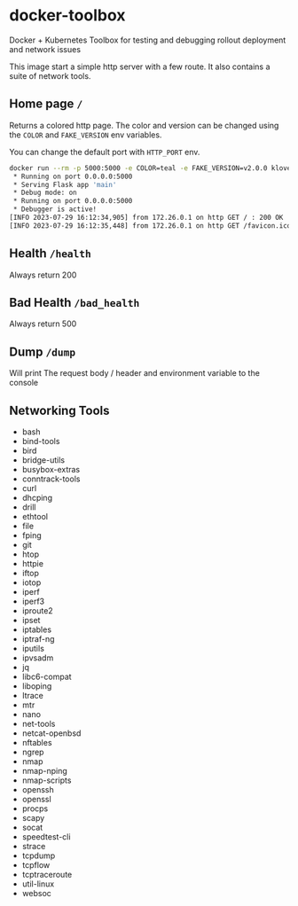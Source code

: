 # docker-toolbox

Docker + Kubernetes Toolbox for testing and debugging rollout deployment and network issues

This image start a simple http server with a few route. It also contains a suite of network tools.


## Home page `/`
Returns a colored http page. The color and version can be changed using the `COLOR` and `FAKE_VERSION` env variables.

You can change the default port with `HTTP_PORT` env.

```bash
docker run --rm -p 5000:5000 -e COLOR=teal -e FAKE_VERSION=v2.0.0 kloven/docker-toolbox
 * Running on port 0.0.0.0:5000
 * Serving Flask app 'main'
 * Debug mode: on
 * Running on port 0.0.0.0:5000
 * Debugger is active!
[INFO 2023-07-29 16:12:34,905] from 172.26.0.1 on http GET / : 200 OK
[INFO 2023-07-29 16:12:35,448] from 172.26.0.1 on http GET /favicon.ico : 404 NOT FOUND
```


## Health `/health`
Always return 200

## Bad Health `/bad_health`
Always return 500

## Dump `/dump`
Will print The request body / header and environment variable to the console

## Networking Tools

- bash
- bind-tools
- bird
- bridge-utils
- busybox-extras
- conntrack-tools
- curl
- dhcping
- drill
- ethtool
- file
- fping
- git
- htop
- httpie
- iftop
- iotop
- iperf
- iperf3
- iproute2
- ipset
- iptables
- iptraf-ng
- iputils
- ipvsadm
- jq
- libc6-compat
- liboping
- ltrace
- mtr
- nano
- net-tools
- netcat-openbsd
- nftables
- ngrep
- nmap
- nmap-nping
- nmap-scripts
- openssh
- openssl
- procps
- scapy
- socat
- speedtest-cli
- strace
- tcpdump
- tcpflow
- tcptraceroute
- util-linux
- websoc

